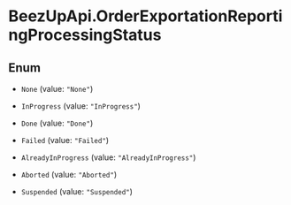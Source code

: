 # BeezUpApi.OrderExportationReportingProcessingStatus

## Enum


* `None` (value: `"None"`)

* `InProgress` (value: `"InProgress"`)

* `Done` (value: `"Done"`)

* `Failed` (value: `"Failed"`)

* `AlreadyInProgress` (value: `"AlreadyInProgress"`)

* `Aborted` (value: `"Aborted"`)

* `Suspended` (value: `"Suspended"`)


